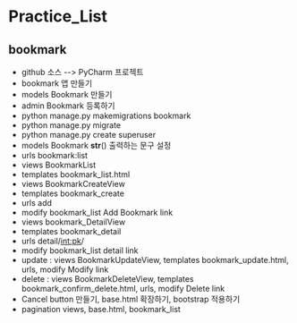 # Practice_List
## bookmark
- github 소스 --> PyCharm 프로젝트
- bookmark 앱 만들기
- models Bookmark 만들기
- admin Bookmark 등록하기
- python manage.py makemigrations bookmark
- python manage.py migrate
- python manage.py create superuser
- models Bookmark __str__() 출력하는 문구 설정
- urls bookmark:list
- views BookmarkList
- templates bookmark_list.html
- views BookmarkCreateView
- templates bookmark_create
- urls add
- modify bookmark_list Add Bookmark link
- views bookmark_DetailView
- templates bookmark_detail
- urls detail/<int:pk>/
- modify bookmark_list detail link
- update :  views BookmarkUpdateView, templates bookmark_update.html, urls, modify Modify link
- delete :  views BookmarkDeleteView, templates bookmark_confirm_delete.html, urls, modify Delete link
- Cancel button 만들기, base.html 확장하기, bootstrap 적용하기
- pagination views, base.html, bookmark_list
